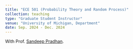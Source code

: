 ```yaml
---
title: "ECE 501 (Probability Theory and Random Process)"
collection: teaching
type: "Graduate Student Instructor"
venue: "University of Michigan, Department"
date: Sep. 2024 - Dec. 2024
---
```


With Prof. <a href="https://pradhan.engin.umich.edu/" target="_blank">Sandeep Pradhan</a>.
